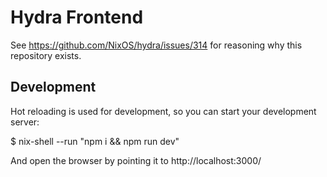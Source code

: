 # Hydra Frontend

See https://github.com/NixOS/hydra/issues/314 for reasoning why this
repository exists.


## Development

Hot reloading is used for development, so you can start your
development server:

  $ nix-shell --run "npm i && npm run dev"

And open the browser by pointing it to http://localhost:3000/

